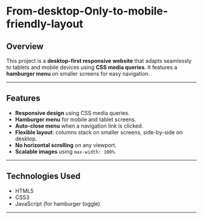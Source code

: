 # From-desktop-Only-to-mobile-friendly-layout

## Overview
This project is a **desktop-first responsive website** that adapts seamlessly to tablets and mobile devices using **CSS media queries**. It features a **hamburger menu** on smaller screens for easy navigation.

---

## Features
- **Responsive design** using CSS media queries.
- **Hamburger menu** for mobile and tablet screens.
- **Auto-close menu** when a navigation link is clicked.
- **Flexible layout**: columns stack on smaller screens, side-by-side on desktop.
- **No horizontal scrolling** on any viewport.
- **Scalable images** using `max-width: 100%`.

---

## Technologies Used
- HTML5
- CSS3
- JavaScript (for hamburger toggle)

---


